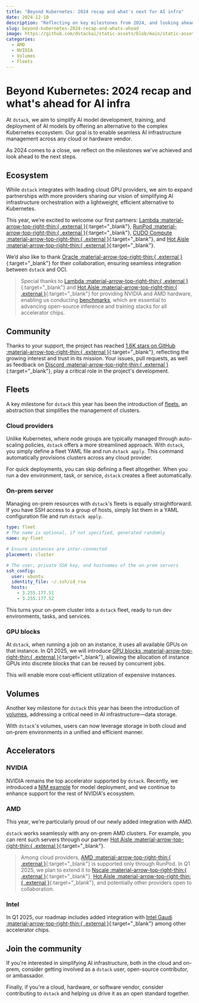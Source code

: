 ```yaml
---
title: "Beyond Kubernetes: 2024 recap and what's next for AI infra"
date: 2024-12-10
description: "Reflecting on key milestones from 2024, and looking ahead to the next steps in simplifying AI infrastructure orchestration."  
slug: beyond-kubernetes-2024-recap-and-whats-ahead
image: https://github.com/dstackai/static-assets/blob/main/static-assets/images/beyond-kubernetes-2024-recap-and-whats-ahead.png?raw=true
categories:
  - AMD
  - NVIDIA
  - Volumes
  - Fleets
---
```


# Beyond Kubernetes: 2024 recap and what's ahead for AI infra 

At `dstack`, we aim to simplify AI model development, training, and deployment of AI models by offering an
alternative to the complex Kubernetes ecosystem. Our goal is to enable seamless AI infrastructure management across any
cloud or hardware vendor. 

As 2024 comes to a close, we reflect on the milestones we've achieved and look ahead to the next steps.

<!-- more -->

## Ecosystem 

While `dstack` integrates with leading cloud GPU providers, we aim to expand partnerships with more providers 
sharing our vision of simplifying AI infrastructure orchestration with a lightweight, efficient alternative to Kubernetes.

This year, we’re excited to welcome our first partners: [Lambda :material-arrow-top-right-thin:{ .external }](https://lambdalabs.com/){:target="_blank"}, 
[RunPod :material-arrow-top-right-thin:{ .external }](https://www.runpod.io/){:target="_blank"}, 
[CUDO Compute :material-arrow-top-right-thin:{ .external }](https://www.cudocompute.com/){:target="_blank"}, 
and [Hot Aisle :material-arrow-top-right-thin:{ .external }](https://hotaisle.xyz/){:target="_blank"}.

We’d also like to thank [Oracle  :material-arrow-top-right-thin:{ .external }](https://www.oracle.com/cloud/){:target="_blank"} 
for their collaboration, ensuring seamless integration between `dstack` and OCI.

> Special thanks to [Lambda :material-arrow-top-right-thin:{ .external }](https://lambdalabs.com/){:target="_blank"} and
> [Hot Aisle :material-arrow-top-right-thin:{ .external }](https://hotaisle.xyz/){:target="_blank"} for providing NVIDIA and AMD hardware, enabling us conducting 
> [benchmarks](/blog/category/benchmarks/), which
> are essential to advancing open-source inference and training stacks for all accelerator chips.

## Community

Thanks to your support, the project has
reached [1.6K stars on GitHub :material-arrow-top-right-thin:{ .external }](https://github.com/dstackai/dstack){:target="_blank"},
reflecting the growing interest and trust in its mission.
Your issues, pull requests, as well as feedback on [Discord :material-arrow-top-right-thin:{ .external }](https://discord.gg/u8SmfwPpMd){:target="_blank"}, play a
critical role in the project's development.

## Fleets

A key milestone for `dstack` this year has been the introduction of [fleets](/docs/concepts/fleets/), 
an abstraction that simplifies the management of clusters.

### Cloud providers

Unlike Kubernetes, where node groups are typically managed through auto-scaling policies, `dstack` offers a more
streamlined approach. With `dstack`, you simply define a fleet YAML file and run
`dstack apply`. This command automatically provisions clusters across any cloud provider.

For quick deployments, you can skip defining a fleet altogether. When you run a dev environment, task, or service,
`dstack` creates a fleet automatically.

### On-prem server

Managing on-prem resources with `dstack`'s fleets is equally straightforward. If you have SSH access to a group of hosts, simply
list them in a YAML configuration file and run `dstack apply`.

<div editor-title="examples/misc/fleets/distrib-ssh.dstack.yml"> 

```yaml
type: fleet
# The name is optional, if not specified, generated randomly
name: my-fleet

# Ensure instances are inter-connected
placement: cluster

# The user, private SSH key, and hostnames of the on-prem servers
ssh_config:
  user: ubuntu
  identity_file: ~/.ssh/id_rsa
  hosts:
    - 3.255.177.51
    - 3.255.177.52
```

</div>

This turns your on-prem cluster into a `dstack` fleet, ready to run dev environments, tasks, and services.

### GPU blocks

At `dstack`, when running a job on an instance, it uses all available GPUs on that instance. In Q1 2025, we will
introduce [GPU blocks :material-arrow-top-right-thin:{ .external }](https://github.com/dstackai/dstack/issues/1780){:target="_blank"},
allowing the allocation of instance GPUs into discrete blocks that can be reused by concurrent jobs.

This will enable more cost-efficient utilization of expensive instances.

## Volumes

Another key milestone for `dstack` this year has been the introduction of [volumes](/docs/concepts/volumes), addressing
a critical need in AI infrastructure—data storage.

With `dstack`'s volumes, users can now leverage storage in both cloud and on-prem environments in a unified and
efficient manner.

## Accelerators

### NVIDIA

NVIDIA remains the top accelerator supported by `dstack`. Recently, we introduced a [NIM example](../../examples/deployment/nim/index.md) 
for model deployment, and we continue to enhance support for the rest of NVIDIA's ecosystem.

### AMD

This year, we’re particularly proud of our newly added integration with AMD.

`dstack` works seamlessly with any on-prem AMD clusters. For example, you can rent such servers through our partner 
[Hot Aisle :material-arrow-top-right-thin:{ .external }](https://hotaisle.xyz/){:target="_blank"}.

> Among cloud providers, [AMD :material-arrow-top-right-thin:{ .external }](https://www.amd.com/en/products/accelerators/instinct.html){:target="_blank"} is supported only through RunPod. In Q1 2025, we plan to extend it to
[Nscale :material-arrow-top-right-thin:{ .external }](https://www.nscale.com/){:target="_blank"},
> [Hot Aisle :material-arrow-top-right-thin:{ .external }](https://hotaisle.xyz/){:target="_blank"}, and potentially other providers open to collaboration.

### Intel

In Q1 2025, our roadmap includes added integration with 
[Intel Gaudi :material-arrow-top-right-thin:{ .external }](https://www.intel.com/content/www/us/en/products/details/processors/ai-accelerators/gaudi-overview.html){:target="_blank"}
among other accelerator chips.

## Join the community

If you're interested in simplifying AI infrastructure, both in the cloud and on-prem, consider getting involved as a 
`dstack` user, open-source contributor, or ambassador.

Finally, if you're a cloud, hardware, or software vendor, consider contributing to `dstack` and helping us drive it as
an open standard together.
